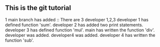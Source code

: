 ## This is the git tutorial
1 main branch has added :: There are 3 developer 1,2,3 
developer 1 has defined function 'sum'.
developer 2 has added two print statements.
developer 3 has defined function 'mul'.
main has written the function 'div'.
developer was added.
developer4 was added.
developer 4 has written the function 'sub'.
